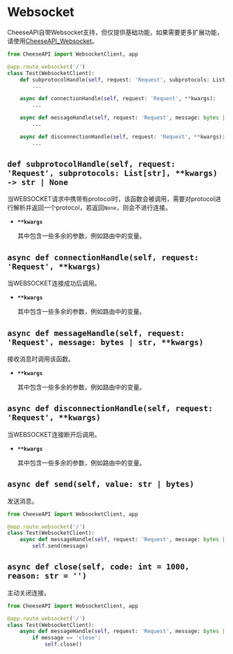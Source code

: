 # **Websocket**

CheeseAPI自带Websocket支持，但仅提供基础功能，如果需要更多扩展功能，请使用[CheeseAPI_Websocket](https://github.com/CheeseUnknown/CheeseAPI_Websocket)。

```python
from CheeseAPI import WebsocketClient, app

@app.route.websocket('/')
class Test(WebsocketClient):
    def subprotocolHandle(self, request: 'Request', subprotocols: List[str], **kwargs) -> str | None:
        ...

    async def connectionHandle(self, request: 'Request', **kwargs):
        ...

    async def messageHandle(self, request: 'Request', message: bytes | str, **kwargs):
        ...

    async def disconnectionHandle(self, request: 'Request', **kwargs):
        ...
```

## **`def subprotocolHandle(self, request: 'Request', subprotocols: List[str], **kwargs) -> str | None`**

当WEBSOCKET请求中携带有protocol时，该函数会被调用，需要对protocol进行解析并返回一个protocol，若返回`None`，则会不进行连接。

- **`**kwargs`**

    其中包含一些多余的参数，例如路由中的变量。

## **`async def connectionHandle(self, request: 'Request', **kwargs)`**

当WEBSOCKET连接成功后调用。

- **`**kwargs`**

    其中包含一些多余的参数，例如路由中的变量。

## **`async def messageHandle(self, request: 'Request', message: bytes | str, **kwargs)`**

接收消息时调用该函数。

- **`**kwargs`**

    其中包含一些多余的参数，例如路由中的变量。

## **`async def disconnectionHandle(self, request: 'Request', **kwargs)`**

当WEBSOCKET连接断开后调用。

- **`**kwargs`**

    其中包含一些多余的参数，例如路由中的变量。

## **`async def send(self, value: str | bytes)`**

发送消息。

```python
from CheeseAPI import WebsocketClient, app

@app.route.websocket('/')
class Test(WebsocketClient):
    async def messageHandle(self, request: 'Request', message: bytes | str, **kwargs):
        self.send(message)
```

## **`async def close(self, code: int = 1000, reason: str = '')`**

主动关闭连接。

```python
from CheeseAPI import WebsocketClient, app

@app.route.websocket('/')
class Test(WebsocketClient):
    async def messageHandle(self, request: 'Request', message: bytes | str, **kwargs):
        if message == 'close':
            self.close()
```
